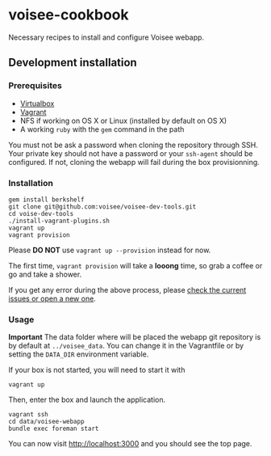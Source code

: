 # voisee-cookbook

Necessary recipes to install and configure Voisee webapp.

## Development installation

### Prerequisites

* [Virtualbox][virtualbox-download]
* [Vagrant][vagrant-download]
* NFS if working on OS X or Linux (installed by default on OS X)
* A working `ruby` with the `gem` command in the path

You must not be ask a password when cloning the repository through SSH. Your private key should not have a password or your `ssh-agent` should be configured. If not, cloning the webapp will fail during the box provisionning.

### Installation

```
gem install berkshelf
git clone git@github.com:voisee/voisee-dev-tools.git
cd voise-dev-tools
./install-vagrant-plugins.sh
vagrant up
vagrant provision
```

Please **DO NOT** use `vagrant up --provision` instead for now.

The first time, `vagrant provision` will take a **looong** time, so grab a coffee or go and take a shower.

If you get any error during the above process, please [check the current issues or open a new one][tools-issues].

### Usage

**Important** The data folder where will be placed the webapp git repository is by default at `../voisee_data`. You can change it in the Vagrantfile or by setting the `DATA_DIR` environment variable.

If your box is not started, you will need to start it with

```
vagrant up
```

Then, enter the box and launch the application.

```
vagrant ssh
cd data/voisee-webapp
bundle exec foreman start
```

You can now visit [http://localhost:3000](http://localhost:3000) and you should see the top page.


[virtualbox-download]: https://www.virtualbox.org/wiki/Downloads
[vagrant-download]: https://www.vagrantup.com/downloads.html
[tools-issues]: https://github.com/voisee/voisee-dev-tools/issues
